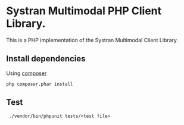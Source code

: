 Systran Multimodal PHP Client Library.
===================
This is a PHP implementation of the Systran Multimodal Client Library.


Install dependencies
-------------
Using [composer](https://getcomposer.org/)
```
php composer.phar install
```


Test
-------------
```
 ./vendor/bin/phpunit tests/<test file>